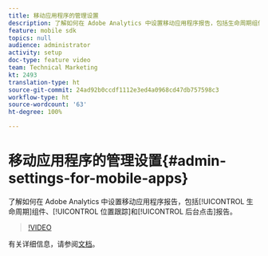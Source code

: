 ```yaml
---
title: 移动应用程序的管理设置
description: 了解如何在 Adobe Analytics 中设置移动应用程序报告，包括生命周期组件、位置跟踪和后台点击报告。
feature: mobile sdk
topics: null
audience: administrator
activity: setup
doc-type: feature video
team: Technical Marketing
kt: 2493
translation-type: ht
source-git-commit: 24ad92b0ccdf1112e3ed4a0968cd47db757598c3
workflow-type: ht
source-wordcount: '63'
ht-degree: 100%

---
```



# 移动应用程序的管理设置{#admin-settings-for-mobile-apps}

了解如何在 Adobe Analytics 中设置移动应用程序报告，包括[!UICONTROL 生命周期]组件、[!UICONTROL 位置跟踪]和[!UICONTROL 后台点击]报告。

>[!VIDEO](https://video.tv.adobe.com/v/25961/?quality=12)

有关详细信息，请参阅[文档](https://marketing.adobe.com/resources/help/en_US/mobile/gs.html)。
